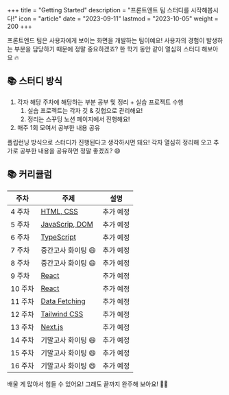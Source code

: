 +++
title = "Getting Started"
description = "프론트엔트 팀 스터디를 시작해봅시다!"
icon = "article"
date = "2023-09-11"
lastmod = "2023-10-05"
weight = 200
+++

프론트엔드 팀은 사용자에게 보이는 화면을 개발하는 팀이예요! 사용자의 경험이 발생하는 부분을 담당하기 때문에 정말 중요하겠죠? 한 학기 동안 같이 열심히 스터디 해보아요 🔥

## 📚 스터디 방식

1. 각자 해당 주차에 해당하는 부분 공부 및 정리 + 실습 프로젝트 수행
   1. 실습 프로젝트는 각자 깃 & 깃헙으로 관리해요!
   2. 정리는 스꾸딩 노션 페이지에서 진행해요!
2. 매주 1회 모여서 공부한 내용 공유

플립런닝 방식으로 스터디가 진행된다고 생각하시면 돼요! 각자 열심히 정리해 오고 추가로 공부한 내용을 공유하면 정말 좋겠죠? 😄

## 📚 커리큘럼

| 주차    | 주제                                           | 설명      |
| ------- | ---------------------------------------------- | --------- |
| 4 주차  | [HTML, CSS](./1.%20HTML,%20CSS.md)             | 추가 예정 |
| 5 주차  | [JavaScrip, DOM](./2.%20JavaScript,%20DOM.md)  | 추가 예정 |
| 6 주차  | [TypeScript](./3.%20TypeScript.md)             | 추가 예정 |
| 7 주차  | 중간고사 화이팅 😄                             | 추가 예정 |
| 8 주차  | 중간고사 화이팅 😄                             | 추가 예정 |
| 9 주차  | [React](./4.%20React.md)                       | 추가 예정 |
| 10 주차 | [React](./4.%20React.md)     | 추가 예정 |
| 11 주차 | [Data Fetching](./5.%20Data%20Fetching.md) | 추가 예정 |
| 12 주차 | [Tailwind CSS](./6.%20Tailwind%20CSS.md)       | 추가 예정 |
| 13 주차 | [Next.js](./7.%20Next.js.md)                   | 추가 예정 |
| 14 주차 | 기말고사 화이팅 😄                             | 추가 예정 |
| 15 주차 | 기말고사 화이팅 😄                             | 추가 예정 |
| 16 주차 | 기말고사 화이팅 😄                             | 추가 예정 |

배울 게 많아서 힘들 수 있어요! 그래도 끝까지 완주해 보아요! 🏃‍♀️
